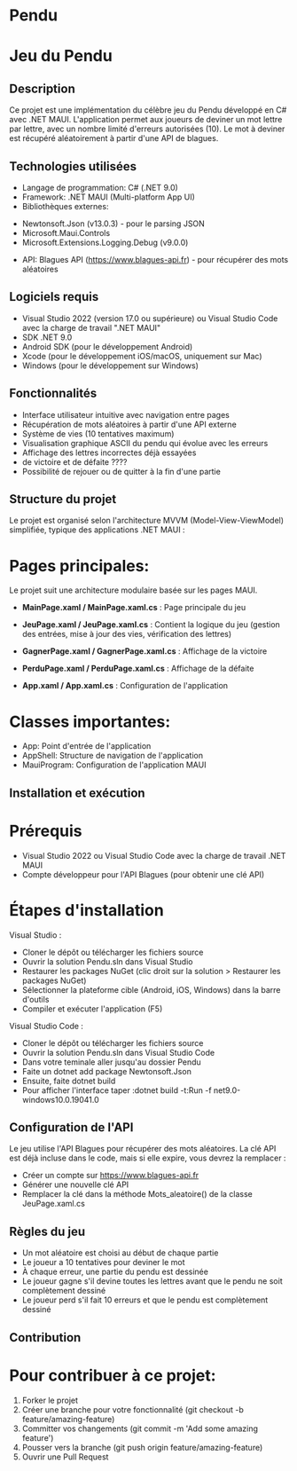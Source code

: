 # Pendu
# Jeu du Pendu


## **Description**
Ce projet est une implémentation du célèbre jeu du Pendu développé en C# avec .NET MAUI. L'application permet aux joueurs de deviner un mot lettre par lettre, avec un nombre limité d'erreurs autorisées (10). Le mot à deviner est récupéré aléatoirement à partir d'une API de blagues.


## **Technologies utilisées**
- Langage de programmation: C# (.NET 9.0)
- Framework: .NET MAUI (Multi-platform App UI)
- Bibliothèques externes:

* Newtonsoft.Json (v13.0.3) - pour le parsing JSON
* Microsoft.Maui.Controls
* Microsoft.Extensions.Logging.Debug (v9.0.0)

- API: Blagues API (https://www.blagues-api.fr) - pour récupérer des mots aléatoires


## **Logiciels requis**

- Visual Studio 2022 (version 17.0 ou supérieure) ou Visual Studio Code avec la charge de travail ".NET MAUI"
- SDK .NET 9.0
- Android SDK (pour le développement Android)
- Xcode (pour le développement iOS/macOS, uniquement sur Mac)
- Windows (pour le développement sur Windows)


## **Fonctionnalités**

- Interface utilisateur intuitive avec navigation entre pages
- Récupération de mots aléatoires à partir d'une API externe
- Système de vies (10 tentatives maximum)
- Visualisation graphique ASCII du pendu qui évolue avec les erreurs
- Affichage des lettres incorrectes déjà essayées
- de victoire et de défaite ????
- Possibilité de rejouer ou de quitter à la fin d'une partie


## **Structure du projet**
Le projet est organisé selon l'architecture MVVM (Model-View-ViewModel) simplifiée, typique des applications .NET MAUI :


# Pages principales:

Le projet suit une architecture modulaire basée sur les pages MAUI.

- **MainPage.xaml / MainPage.xaml.cs** : Page principale du jeu

- **JeuPage.xaml / JeuPage.xaml.cs** : Contient la logique du jeu (gestion des entrées, mise à jour des vies, vérification des lettres)

- **GagnerPage.xaml / GagnerPage.xaml.cs** : Affichage de la victoire

- **PerduPage.xaml / PerduPage.xaml.cs** : Affichage de la défaite

- **App.xaml / App.xaml.cs** : Configuration de l'application


# Classes importantes:

- App: Point d'entrée de l'application
- AppShell: Structure de navigation de l'application
- MauiProgram: Configuration de l'application MAUI



## **Installation et exécution**

# Prérequis

- Visual Studio 2022 ou Visual Studio Code avec la charge de travail .NET MAUI
- Compte développeur pour l'API Blagues (pour obtenir une clé API)

# Étapes d'installation

Visual Studio :
- Cloner le dépôt ou télécharger les fichiers source
- Ouvrir la solution Pendu.sln dans Visual Studio
- Restaurer les packages NuGet (clic droit sur la solution > Restaurer les packages NuGet)
- Sélectionner la plateforme cible (Android, iOS, Windows) dans la barre d'outils
- Compiler et exécuter l'application (F5)

Visual Studio Code :
- Cloner le dépôt ou télécharger les fichiers source
- Ouvrir la solution Pendu.sln dans Visual Studio Code
- Dans votre teminale aller jusqu'au dossier Pendu
- Faite un dotnet add package Newtonsoft.Json
- Ensuite, faite dotnet build
- Pour afficher l'interface taper :dotnet build -t:Run -f net9.0-windows10.0.19041.0



## **Configuration de l'API**

Le jeu utilise l'API Blagues pour récupérer des mots aléatoires. La clé API est déjà incluse dans le code, mais si elle expire, vous devrez la remplacer :

- Créer un compte sur https://www.blagues-api.fr
- Générer une nouvelle clé API
- Remplacer la clé dans la méthode Mots_aleatoire() de la classe JeuPage.xaml.cs



## **Règles du jeu**

- Un mot aléatoire est choisi au début de chaque partie
- Le joueur a 10 tentatives pour deviner le mot
- À chaque erreur, une partie du pendu est dessinée
- Le joueur gagne s'il devine toutes les lettres avant que le pendu ne soit complètement dessiné
- Le joueur perd s'il fait 10 erreurs et que le pendu est complètement dessiné



## **Contribution**

# Pour contribuer à ce projet:

1. Forker le projet
2. Créer une branche pour votre fonctionnalité (git checkout -b feature/amazing-feature)
3. Committer vos changements (git commit -m 'Add some amazing feature')
4. Pousser vers la branche (git push origin feature/amazing-feature)
5. Ouvrir une Pull Request
